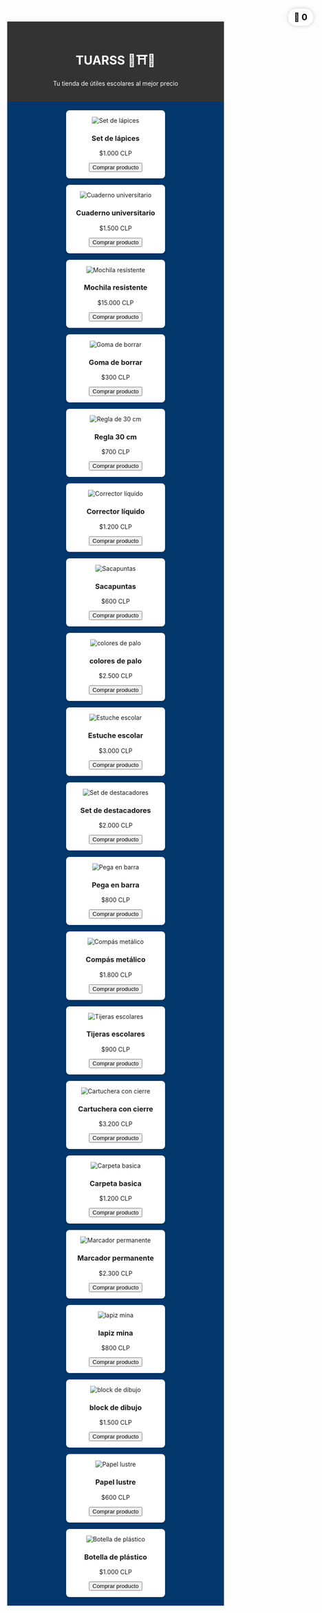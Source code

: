<body>

  <div class="encabezado">
    <h1>TUARSS 🦖⛩️🛒</h1>
    <p>Tu tienda de útiles escolares al mejor precio</p>
  </div>

  <!-- carrito fuera de contenedores, fijo en la esquina -->
  <div class="carrito" style="
    position: fixed;
    top: 20px;
    right: 20px;
    font-size: 20px;
    background-color: white;
    color: black;
    padding: 8px 14px;
    border-radius: 20px;
    font-weight: bold;
    box-shadow: 0 0 10px rgba(0, 0, 0, 0.2);
    z-index: 1000;
    cursor: pointer;
  ">
    🛒 <span id="contador-carrito">0</span>
  </div>

</body>
<div class="productos">
  <div class="producto">
    <img src="imagenes/Lapiz.jpg.jpeg" alt="Set de lápices">
    <h3>Set de lápices</h3>
    <p>$1.000 CLP</p>
    <button onclick="agregarAlCarrito('Set de lápices')">Comprar producto</button>
  </div>
  <div class="producto">
    <img src="imagenes/Cuaderno.jpg.jpeg" alt="Cuaderno universitario">
    <h3>Cuaderno universitario</h3>
    <p>$1.500 CLP</p>
    <button onclick="agregarAlCarrito('Cuaderno universitario')">Comprar producto</button>
  </div>
  <div class="producto">
    <img src="imagenes/Mochila.jpg.jpeg" alt="Mochila resistente">
    <h3>Mochila resistente</h3>
    <p>$15.000 CLP</p>
    <button onclick="agregarAlCarrito('Mochila resistente')">Comprar producto</button>
  </div>
  <div class="producto">
    <img src="imagenes/Goma.jpg.jpeg" alt="Goma de borrar">
    <h3>Goma de borrar</h3>
    <p>$300 CLP</p>
    <button onclick="agregarAlCarrito('Goma de borrar')">Comprar producto</button>
  </div>
  <div class="producto">
    <img src="imagenes/Regla.jpg.jpeg" alt="Regla de 30 cm">
    <h3>Regla 30 cm</h3>
    <p>$700 CLP</p>
    <button onclick="agregarAlCarrito('Regla 30 cm')">Comprar producto</button>
  </div>
  <div class="producto">
    <img src="imagenes/Corrector.jpg.jpeg" alt="Corrector líquido">
    <h3>Corrector líquido</h3>
    <p>$1.200 CLP</p>
    <button onclick="agregarAlCarrito('Corrector líquido')">Comprar producto</button>
  </div>
  <div class="producto">
    <img src="imagenes/Sacapuntas.jpg.jpeg" alt="Sacapuntas">
    <h3>Sacapuntas</h3>
    <p>$600 CLP</p>
    <button onclick="agregarAlCarrito('Sacapuntas')">Comprar producto</button>
  </div>
  <div class="producto">
    <img src="imagenes/Colores.jpg.jpeg" alt="colores de palo">
    <h3>colores de palo</h3>
    <p>$2.500 CLP</p>
    <button onclick="agregarAlCarrito('colores de palo')">Comprar producto</button>
  </div>
  <div class="producto">
    <img src="imagenes/Estuche.jpg.jpeg" alt="Estuche escolar">
    <h3>Estuche escolar</h3>
    <p>$3.000 CLP</p>
    <button onclick="agregarAlCarrito('Estuche escolar')">Comprar producto</button>
  </div>
  <div class="producto">
    <img src="imagenes/destacadores.jpg.jpeg" alt="Set de destacadores">
    <h3>Set de destacadores</h3>
    <p>$2.000 CLP</p>
    <button onclick="agregarAlCarrito('Set de resaltadores')">Comprar producto</button>
  </div>
  <div class="producto">
    <img src="imagenes/Pegamento.jpg.jpeg" alt="Pega en barra">
    <h3>Pega en barra</h3>
    <p>$800 CLP</p>
    <button onclick="agregarAlCarrito('Pega en barra')">Comprar producto</button>
  </div>
  <div class="producto">
    <img src="imagenes/Compas.jpg.jpeg" alt="Compás metálico">
    <h3>Compás metálico</h3>
    <p>$1.800 CLP</p>
    <button onclick="agregarAlCarrito('Compás metálico')">Comprar producto</button>
  </div>
  <div class="producto">
    <img src="imagenes/Tijeras.jpg.jpeg" alt="Tijeras escolares">
    <h3>Tijeras escolares</h3>
    <p>$900 CLP</p>
    <button onclick="agregarAlCarrito('Tijeras escolares')">Comprar producto</button>
  </div>
  <div class="producto">
    <img src="imagenes/Cartuchera.jpg.jpeg" alt="Cartuchera con cierre">
    <h3>Cartuchera con cierre</h3>
    <p>$3.200 CLP</p>
    <button onclick="agregarAlCarrito('Cartuchera con cierre')">Comprar producto</button>
  </div>
  <div class="producto">
    <img src="imagenes/Carpeta.jpg.jpeg" alt="Carpeta basica">
    <h3>Carpeta basica</h3>
    <p>$1.200 CLP</p>
    <button onclick="agregarAlCarrito('Carpeta basica')">Comprar producto</button>
  </div>
  <div class="producto">
    <img src="imagenes/marcador.jpg.jpeg" alt="Marcador permanente">
    <h3>Marcador permanente</h3>
    <p>$2.300 CLP</p>
    <button onclick="agregarAlCarrito('Marcador permanente')">Comprar producto</button>
  </div>
  <div class="producto">
    <img src="imagenes/mina.jpg.jpeg" alt="lapiz mina">
    <h3>lapiz mina</h3>
    <p>$800 CLP</p>
    <button onclick="agregarAlCarrito('lapiz mina')">Comprar producto</button>
  </div>
  <div class="producto">
    <img src="imagenes/block.jpg.jpeg" alt="block de dibujo">
    <h3>block de dibujo</h3>
    <p>$1.500 CLP</p>
    <button onclick="agregarAlCarrito('block de dibujo')">Comprar producto</button>
  </div>
  <div class="producto">
    <img src="imagenes/PapelLustre.jpg.jpeg" alt="Papel lustre">
    <h3>Papel lustre</h3>
    <p>$600 CLP</p>
    <button onclick="agregarAlCarrito('Papel lustre')">Comprar producto</button>
  </div>
  <div class="producto">
    <img src="imagenes/Botella.jpg.jpeg" alt="Botella de plástico">
    <h3>Botella de plástico</h3>
    <p>$1.000 CLP</p>
    <button onclick="agregarAlCarrito('Botella de plástico')">Comprar producto</button>
  </div>
  
  </div> <!-- cierre div productos -->

<!-- MODAL (CUADRO EMERGENTE) -->
<div id="modal" style="display:none; position:fixed; top:0; left:0; width:100%; height:100%; background:rgba(0,0,0,0.5); justify-content:center; align-items:center; z-index:2000;">
  <div style="background:white; padding:20px; border-radius:10px; text-align:center; max-width:300px;">
    <p id="modal-texto" style="margin-bottom:20px;">¿Agregar producto al carrito?</p>
    <button onclick="confirmarAgregar()" style="margin-right:10px;">Agregar al carrito</button>
    <button onclick="cerrarModal()">Cancelar</button>
  </div>
</div>

<!-- Script -->
<script>
  let contador = 0;
  let productoSeleccionado = "";
  const modal = document.getElementById('modal');
  const modalTexto = document.getElementById('modal-texto');

  function agregarAlCarrito(nombreProducto) {
    productoSeleccionado = nombreProducto;
    modalTexto.textContent = `¿Agregar "${nombreProducto}" al carrito?`;
    modal.style.display = 'flex';
  }

  function confirmarAgregar() {
    contador++;
    document.getElementById('contador-carrito').textContent = contador;
    modal.style.display = 'none';
  }

  function cerrarModal() {
    modal.style.display = 'none';
  }
</script>
</body>

<head>
  <!-- otras etiquetas -->
  <style>
    /* pega el CSS aquí */
    .encabezado {
      background-color: #333333;
      color: white;
      padding: 20px;
      text-align: center;
    }
    .productos {
      background-color: #04376B;
      padding: 20px;
      display: flex;
      flex-wrap: wrap;
      gap: 15px;
      justify-content: center;
    }
    .producto {
      background-color: white;
      border-radius: 8px;
      padding: 15px;
      width: 200px;
      box-shadow: 0 2px 5px rgba(0,0,0,0.15);
      text-align: center;
    }
  </style>
</head>
